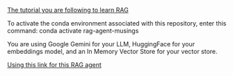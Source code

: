 [The tutorial you are following to learn RAG](https://python.langchain.com/docs/tutorials/rag/)

To activate the conda environment associated with this repository, enter this command:
conda activate rag-agent-musings

You are using Google Gemini for your LLM, HuggingFace for your embeddings model, and an In Memory Vector Store for your vector store.

[Using this link for this RAG agent](https://lilianweng.github.io/posts/2023-06-23-agent/)